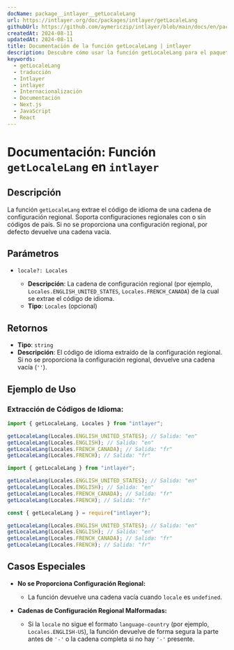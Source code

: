 ```yaml
---
docName: package__intlayer__getLocaleLang
url: https://intlayer.org/doc/packages/intlayer/getLocaleLang
githubUrl: https://github.com/aymericzip/intlayer/blob/main/docs/en/packages/intlayer/getLocaleLang.md
createdAt: 2024-08-11
updatedAt: 2024-08-11
title: Documentación de la función getLocaleLang | intlayer
description: Descubre cómo usar la función getLocaleLang para el paquete intlayer
keywords:
  - getLocaleLang
  - traducción
  - Intlayer
  - intlayer
  - Internacionalización
  - Documentación
  - Next.js
  - JavaScript
  - React
---
```


# Documentación: Función `getLocaleLang` en `intlayer`

## Descripción

La función `getLocaleLang` extrae el código de idioma de una cadena de configuración regional. Soporta configuraciones regionales con o sin códigos de país. Si no se proporciona una configuración regional, por defecto devuelve una cadena vacía.

## Parámetros

- `locale?: Locales`

  - **Descripción**: La cadena de configuración regional (por ejemplo, `Locales.ENGLISH_UNITED_STATES`, `Locales.FRENCH_CANADA`) de la cual se extrae el código de idioma.
  - **Tipo**: `Locales` (opcional)

## Retornos

- **Tipo**: `string`
- **Descripción**: El código de idioma extraído de la configuración regional. Si no se proporciona la configuración regional, devuelve una cadena vacía (`''`).

## Ejemplo de Uso

### Extracción de Códigos de Idioma:

```typescript codeFormat="typescript"
import { getLocaleLang, Locales } from "intlayer";

getLocaleLang(Locales.ENGLISH_UNITED_STATES); // Salida: "en"
getLocaleLang(Locales.ENGLISH); // Salida: "en"
getLocaleLang(Locales.FRENCH_CANADA); // Salida: "fr"
getLocaleLang(Locales.FRENCH); // Salida: "fr"
```

```javascript codeFormat="esm"
import { getLocaleLang } from "intlayer";

getLocaleLang(Locales.ENGLISH_UNITED_STATES); // Salida: "en"
getLocaleLang(Locales.ENGLISH); // Salida: "en"
getLocaleLang(Locales.FRENCH_CANADA); // Salida: "fr"
getLocaleLang(Locales.FRENCH); // Salida: "fr"
```

```javascript codeFormat="commonjs"
const { getLocaleLang } = require("intlayer");

getLocaleLang(Locales.ENGLISH_UNITED_STATES); // Salida: "en"
getLocaleLang(Locales.ENGLISH); // Salida: "en"
getLocaleLang(Locales.FRENCH_CANADA); // Salida: "fr"
getLocaleLang(Locales.FRENCH); // Salida: "fr"
```

## Casos Especiales

- **No se Proporciona Configuración Regional:**

  - La función devuelve una cadena vacía cuando `locale` es `undefined`.

- **Cadenas de Configuración Regional Malformadas:**
  - Si la `locale` no sigue el formato `language-country` (por ejemplo, `Locales.ENGLISH-US`), la función devuelve de forma segura la parte antes de `'-'` o la cadena completa si no hay `'-'` presente.
